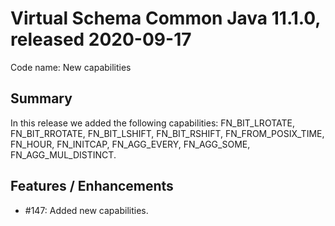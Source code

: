 # Virtual Schema Common Java 11.1.0, released 2020-09-17

Code name: New capabilities

## Summary

In this release we added the following capabilities: 
FN_BIT_LROTATE, FN_BIT_RROTATE, FN_BIT_LSHIFT, FN_BIT_RSHIFT, FN_FROM_POSIX_TIME, FN_HOUR, FN_INITCAP, FN_AGG_EVERY, FN_AGG_SOME, FN_AGG_MUL_DISTINCT.  
                                                     
## Features / Enhancements

* #147: Added new capabilities.